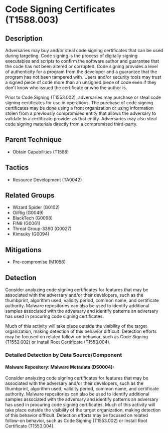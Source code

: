 # Code Signing Certificates (T1588.003)

## Description
Adversaries may buy and/or steal code signing certificates that can be used during targeting. Code signing is the process of digitally signing executables and scripts to confirm the software author and guarantee that the code has not been altered or corrupted. Code signing provides a level of authenticity for a program from the developer and a guarantee that the program has not been tampered with. Users and/or security tools may trust a signed piece of code more than an unsigned piece of code even if they don't know who issued the certificate or who the author is.

Prior to Code Signing (T1553.002), adversaries may purchase or steal code signing certificates for use in operations. The purchase of code signing certificates may be done using a front organization or using information stolen from a previously compromised entity that allows the adversary to validate to a certificate provider as that entity. Adversaries may also steal code signing materials directly from a compromised third-party.

## Parent Technique
- Obtain Capabilities (T1588)

## Tactics
- Resource Development (TA0042)

## Related Groups
- Wizard Spider (G0102)
- OilRig (G0049)
- BlackTech (G0098)
- FIN8 (G0061)
- Threat Group-3390 (G0027)
- Kimsuky (G0094)

## Mitigations
- Pre-compromise (M1056)

## Detection
Consider analyzing code signing certificates for features that may be associated with the adversary and/or their developers, such as the thumbprint, algorithm used, validity period, common name, and certificate authority. Malware repositories can also be used to identify additional samples associated with the adversary and identify patterns an adversary has used in procuring code signing certificates.

Much of this activity will take place outside the visibility of the target organization, making detection of this behavior difficult. Detection efforts may be focused on related follow-on behavior, such as Code Signing (T1553.002) or Install Root Certificate (T1553.004).

### Detailed Detection by Data Source/Component
#### Malware Repository: Malware Metadata (DS0004): 
Consider analyzing code signing certificates for features that may be associated with the adversary and/or their developers, such as the thumbprint, algorithm used, validity period, common name, and certificate authority. Malware repositories can also be used to identify additional samples associated with the adversary and identify patterns an adversary has used in procuring code signing certificates.
Much of this activity will take place outside the visibility of the target organization, making detection of this behavior difficult. Detection efforts may be focused on related follow-on behavior, such as Code Signing (T1553.002) or Install Root Certificate (T1553.004).

